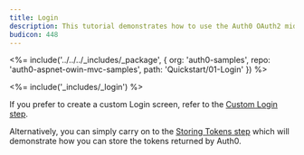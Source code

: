 ```yaml
---
title: Login
description: This tutorial demonstrates how to use the Auth0 OAuth2 middleware to add authentication to your web app
budicon: 448
---
```


<%= include('../../../_includes/_package', {
  org: 'auth0-samples',
  repo: 'auth0-aspnet-owin-mvc-samples',
  path: 'Quickstart/01-Login'
}) %>

<%= include('_includes/_login') %>

If you prefer to create a custom Login screen, refer to the [Custom Login step](/quickstart/webapp/aspnet-owin/02-login-custom).

Alternatively, you can simply carry on to the [Storing Tokens step](/quickstart/webapp/aspnet-owin/03-storing-tokens) which will demonstrate how you can store the tokens returned by Auth0.
